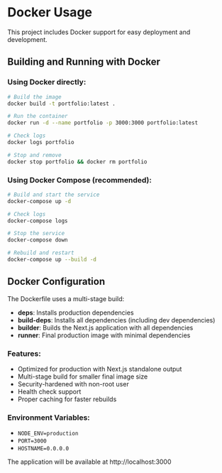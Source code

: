 # Docker Usage

This project includes Docker support for easy deployment and development.

## Building and Running with Docker

### Using Docker directly:

```bash
# Build the image
docker build -t portfolio:latest .

# Run the container
docker run -d --name portfolio -p 3000:3000 portfolio:latest

# Check logs
docker logs portfolio

# Stop and remove
docker stop portfolio && docker rm portfolio
```

### Using Docker Compose (recommended):

```bash
# Build and start the service
docker-compose up -d

# Check logs
docker-compose logs

# Stop the service
docker-compose down

# Rebuild and restart
docker-compose up --build -d
```

## Docker Configuration

The Dockerfile uses a multi-stage build:
- **deps**: Installs production dependencies
- **build-deps**: Installs all dependencies (including dev dependencies)
- **builder**: Builds the Next.js application with all dependencies
- **runner**: Final production image with minimal dependencies

### Features:
- Optimized for production with Next.js standalone output
- Multi-stage build for smaller final image size
- Security-hardened with non-root user
- Health check support
- Proper caching for faster rebuilds

### Environment Variables:
- `NODE_ENV=production`
- `PORT=3000`
- `HOSTNAME=0.0.0.0`

The application will be available at http://localhost:3000

